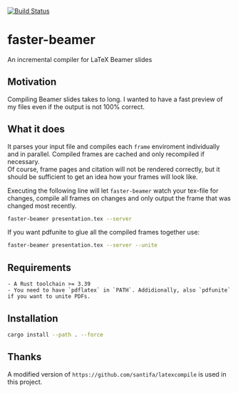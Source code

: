 [![Build Status](https://travis-ci.org/theHamsta/faster-beamer.svg?branch=master)](https://travis-ci.org/theHamsta/faster-beamer)

# faster-beamer

An incremental compiler for LaTeX Beamer slides

## Motivation

Compiling Beamer slides takes to long.
I wanted to have a fast preview of my files even if the output is not 100% correct.

## What it does

It parses your input file and compiles each `frame` enviroment individually and in parallel.
Compiled frames are cached and only recompiled if necessary.  
Of course, frame pages and citation will not be rendered correctly, but it should be sufficient to get an idea
how your frames will look like.

Executing the following line will let `faster-beamer` watch your tex-file for changes, compile all frames on changes and only output
the frame that was changed most recently.

```bash
faster-beamer presentation.tex --server
```

If you want pdfunite to glue all the compiled frames together use:

```bash
faster-beamer presentation.tex --server --unite
```

## Requirements

    - A Rust toolchain >= 3.39
    - You need to have `pdflatex` in `PATH`. Addidionally, also `pdfunite` if you want to unite PDFs.

## Installation

```bash
cargo install --path . --force
```

## Thanks

A modified version of `https://github.com/santifa/latexcompile` is used in this project.
